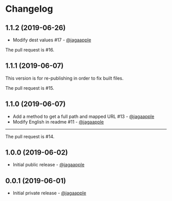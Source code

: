 # Changelog
## 1.1.2 (2019-06-26)
- Modify dest values #17 - [@jagaapple](https://github.com/jagaapple)

The pull request is #16.


## 1.1.1 (2019-06-07)
This version is for re-publishing in order to fix built files.

The pull request is #15.


## 1.1.0 (2019-06-07)
- Add a method to get a full path and mapped URL #13 - [@jagaapple](https://github.com/jagaapple)
- Modify English in readme #11 - [@jagaapple](https://github.com/jagaapple)

---

The pull request is #14.


## 1.0.0 (2019-06-02)
- Initial public release - [@jagaapple](https://github.com/jagaapple)


## 0.0.1 (2019-06-01)
- Initial private release - [@jagaapple](https://github.com/jagaapple)
